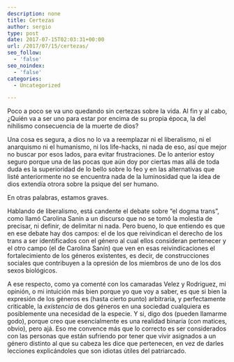 ```yaml
---
description: none
title: Certezas
author: sergio
type: post
date: 2017-07-15T02:03:31+00:00
url: /2017/07/15/certezas/
seo_follow:
  - 'false'
seo_noindex:
  - 'false'
categories:
  - Uncategorized

---
```

Poco a poco se va uno quedando sin certezas sobre la vida. Al fin y al cabo, <span class="_Tgc">¿Q</span>uién va a ser uno para estar por encima de su propia época, la del nihilismo consecuencia de la muerte de dios?

Una cosa es segura, a dios no lo va a reemplazar ni el liberalismo, ni el anarquismo ni el humanismo, ni los life-hacks, ni nada de eso, así que mejor no buscar por esos lados, para evitar frustraciones. De lo anterior estoy seguro porque una de las pocas que aún doy por ciertas mas allá de toda duda es la superioridad de lo bello sobre lo feo y en las alternativas que listé anteriormente no se encuentra nada de la luminosidad que la idea de dios extendía otrora sobre la psique del ser humano.

En otras palabras, estamos graves.

Hablando de liberalismo, está candente el debate sobre &#8220;el dogma trans&#8221;, como llamó Carolina Sanín a un discurso que no se tomó la molestia de precisar, ni definir, de delimitar ni nada. Pero bueno, lo que entiendo es que en ese debate hay dos campos: el de los que reivindican el derecho de los trans a ser identificados con el género al cual ellos consideran pertenecer y el otro campo (el de Carolina Sanín) que ven en esas reivindicaciones el fortalecimiento de los géneros existentes, es decir, de construcciones sociales que contribuyen a la opresión de los miembros de uno de los dos sexos biológicos.

A ese respecto, como ya comenté con los camaradas Velez y Rodriguez, mi opinión, o mi intuición más bien porque yo que voy a saber, es que si bien la expresión de los géneros es (hasta cierto punto) arbitraria, y perfectamente criticable, la _existencia_ de dos géneros en una sociedad cualquiera es posiblemente una necesidad de la especie. Y si, digo dos (pueden llamarme godo), porque creo que esencialmente es una realidad binaria (con matices, obvio), pero ajá. Eso me convence más que lo correcto es ser considerados con las personas que están sufriendo por tener que vivir asignados a un género distinto al que su cabeza les dice que pertenecen, en vez de darles lecciones explicándoles que son idiotas útiles del patriarcado.
